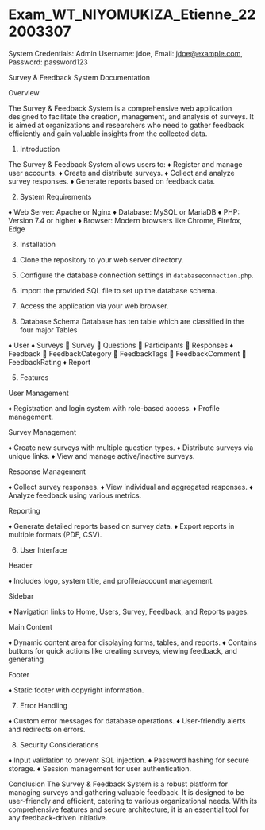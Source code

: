 # Exam_WT_NIYOMUKIZA_Etienne_222003307

System Credentials: 
Admin Username: jdoe, Email: jdoe@example.com, Password: password123

Survey & Feedback System Documentation
 
Overview
 
The Survey & Feedback System is a comprehensive web application designed to facilitate the creation, management, and analysis of surveys. It is aimed at organizations and researchers who need to gather feedback efficiently and gain valuable insights from the collected data.
 
1. Introduction
 
The Survey & Feedback System allows users to:
♦	Register and manage user accounts.
♦	Create and distribute surveys.
♦	Collect and analyze survey responses.
♦	Generate reports based on feedback data.
 
2. System Requirements

♦	Web Server: Apache or Nginx
♦	Database: MySQL or MariaDB
♦	PHP: Version 7.4 or higher
♦	Browser: Modern browsers like Chrome, Firefox, Edge
 
3. Installation
 
1. Clone the repository to your web server directory.
2. Configure the database connection settings in `databaseconnection.php`.
3. Import the provided SQL file to set up the database schema.
4. Access the application via your web browser.
 
4. Database Schema
 Database has ten table which are classified in the four major Tables

♦	 User 
♦	 Surveys
	Survey
	Questions
	Participants
	Responses
♦	 Feedback
	FeedbackCategory
	FeedbackTags
	FeedbackComment
	FeedbackRating
♦	 Report
 
5. Features
 
User Management
 
♦	Registration and login system with role-based access.
♦	Profile management.

 Survey Management
 
♦	Create new surveys with multiple question types.
♦	Distribute surveys via unique links.
♦	View and manage active/inactive surveys.
 
Response Management
 
♦	Collect survey responses.
♦	View individual and aggregated responses.
♦	Analyze feedback using various metrics.
 
Reporting
  
♦	Generate detailed reports based on survey data.
♦	Export reports in multiple formats (PDF, CSV).
 
6. User Interface
 
Header
 
♦	Includes logo, system title, and profile/account management.
 
Sidebar
 
♦	Navigation links to Home, Users, Survey, Feedback, and Reports pages.
 
Main Content
 
♦	Dynamic content area for displaying forms, tables, and reports.
♦	Contains buttons for quick actions like creating surveys, viewing feedback, and generating 
 
Footer
 
♦	Static footer with copyright information.
 
7. Error Handling
 
♦	Custom error messages for database operations.
♦	User-friendly alerts and redirects on errors.
 
8. Security Considerations
 
♦	Input validation to prevent SQL injection.
♦	Password hashing for secure storage.
♦	Session management for user authentication.

  Conclusion
The Survey & Feedback System is a robust platform for managing surveys and gathering valuable feedback. It is designed to be user-friendly and efficient, catering to various organizational needs. With its comprehensive features and secure architecture, it is an essential tool for any feedback-driven initiative.
